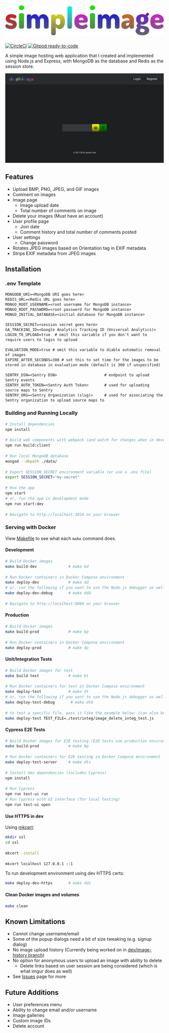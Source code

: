 # ![simpleimage logo](assets/images/logo.svg "simpleimage")

[![CircleCI](https://circleci.com/gh/Coteh/simpleimage.svg?style=shield)](https://circleci.com/gh/Coteh/simpleimage)
[![Gitpod ready-to-code](https://img.shields.io/badge/Gitpod-ready--to--code-908a85?logo=gitpod)](https://gitpod.io/#https://github.com/Coteh/simpleimage)

A simple image hosting web application that I created and implemented using Node.js and Express, with MongoDB as the database and Redis as the session store.

![Screenshot](screenshots/screenshot.png "App Screenshot")

## Features

* Upload BMP, PNG, JPEG, and GIF images
* Comment on images
* Image page
    * Image upload date
    * Total number of comments on image
* Delete your images (Must have an account)
* User profile page
    * Join date
    * Comment history and total number of comments posted
* User settings
    * Change password
* Rotates JPEG images based on Orientation tag in EXIF metadata
* Strips EXIF metadata from JPEG images

## Installation

### .env Template

```
MONGODB_URI=<MongoDB URI goes here>
REDIS_URL=<Redis URL goes here>
MONGO_ROOT_USERNAME=<root username for MongoDB instance>
MONGO_ROOT_PASSWORD=<root password for MongoDB instance>
MONGO_INITIAL_DATABASE=<initial database for MongoDB instance>

SESSION_SECRET=<session secret goes here>
GA_TRACKING_ID=<Google Analytics Tracking ID (Universal Analytics)>
LOGIN_TO_UPLOAD=true  # omit this variable if you don't want to require users to login to upload

EVALUATION_MODE=true # omit this variable to diable automatic removal of images
EXPIRE_AFTER_SECONDS=300 # set this to set time for the images to be stored in database in evaluation mode (default is 300 if unspecified)

SENTRY_DSN=<Sentry DSN>                     # endpoint to upload Sentry events
SENTRY_AUTH_TOKEN=<Sentry Auth Token>       # used for uploading source maps to Sentry
SENTRY_ORG=<Sentry Organization (slug)>     # used for associating the Sentry organization to upload source maps to
```

### Building and Running Locally

~~~sh
# Install dependencies
npm install

# Build web components with webpack (and watch for changes when in development mode)
npm run build:client

# Run local MongoDB database
mongod --dbpath ./data/

# Export SESSION_SECRET environment variable (or use a .env file)
export SESSION_SECRET="my-secret"

# Run the app
npm start
# or, run the app in development mode
npm run start:dev

# Navigate to http://localhost:3010 on your browser
~~~

### Serving with Docker

View [Makefile](Makefile) to see what each `make` command does.

#### Development

~~~sh
# Build Docker images
make build-dev              # make bd

# Run Docker containers in Docker Compose environment
make deploy-dev             # make dd
# or, run the following if you want to use the Node.js debugger as well (port 9229)
make deploy-dev-debug       # make ddd

# Navigate to http://localhost:8080 on your browser
~~~

#### Production

~~~sh
# Build Docker images
make build-prod             # make bp

# Run Docker containers in Docker Compose environment
make deploy-prod            # make dp
~~~

#### Unit/Integration Tests

~~~sh
# Build Docker images for test
make build-test             # make bt

# Run Docker containers for test in Docker Compose environment
make deploy-test            # make dt
# or, run the following if you want to use the Node.js debugger as well (port 9229 - will wait for debugger to be attached before starting)
make deploy-test-debug       # make dtd

# to test a specific file, pass it like the example below: (can also be passed into deploy-test-debug)
make deploy-test TEST_FILE=./test/integ/image_delete_integ_test.js
~~~

#### Cypress E2E Tests

```sh
# Build Docker images for E2E testing (E2E tests use production environment)
make build-prod             # make bp

# Run Docker containers for E2E testing in Docker Compose environment
make deploy-test-server     # make dts

# Install dev dependencies (includes Cypress)
npm install

# Run Cypress
npm run test-ui run
# Run Cypress with UI interface (for local testing)
npm run test-ui open
```

#### Use HTTPS in dev

Using [mkcert](https://github.com/FiloSottile/mkcert):

```sh
mkdir ssl
cd ssl

mkcert -install

mkcert localhost 127.0.0.1 ::1
```

To run development environment using dev HTTPS certs:

```sh
make deploy-dev-https       # make dds
```

#### Clean Docker images and volumes

```sh
make clean
```

## Known Limitations

* Cannot change username/email
* Some of the popup dialogs need a bit of size tweaking (e.g. signup dialog)
* No image upload history (Currently being worked on in [dev/image-history branch](https://github.com/Coteh/simpleimage/tree/dev/image-history))
* No option for anonymous users to upload an image with ability to delete
    * Delete links based on user session are being considered (which is what imgur does as well)
* See [Issues](https://github.com/Coteh/simpleimage/issues) page for more

## Future Additions

* User preferences menu
* Ability to change email and/or username
* Image galleries
* Custom image IDs
* Delete account
